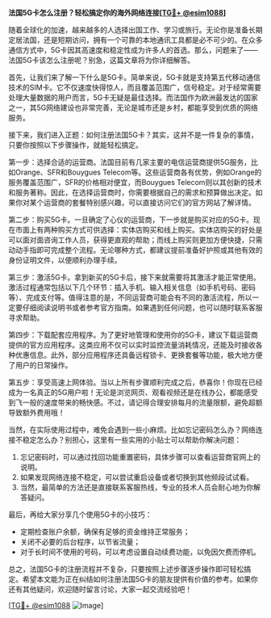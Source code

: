 **法国5G卡怎么注册？轻松搞定你的海外网络连接[[TG💪+ @esim1088](https://t.me/s/esim1088)]**

随着全球化的加速，越来越多的人选择出国工作、学习或旅行。无论你是准备长期定居法国，还是短期访问，拥有一个可靠的本地通讯工具都是必不可少的。在众多通信方式中，5G卡因其高速度和稳定性成为许多人的首选。那么，问题来了——法国5G卡该怎么注册呢？别急，这篇文章将为你详细解答。

首先，让我们来了解一下什么是5G卡。简单来说，5G卡就是支持第五代移动通信技术的SIM卡。它不仅速度快得惊人，而且覆盖范围广，信号稳定。对于经常需要处理大量数据的用户而言，5G卡无疑是最佳选择。而法国作为欧洲最发达的国家之一，其5G网络建设也非常完善，无论是城市还是乡村，都能享受到优质的网络服务。

接下来，我们进入正题：如何注册法国5G卡？其实，这并不是一件复杂的事情，只要你按照以下步骤操作，就能轻松搞定。

第一步：选择合适的运营商。法国目前有几家主要的电信运营商提供5G服务，比如Orange、SFR和Bouygues Telecom等。这些运营商各有优势，例如Orange的服务覆盖范围广，SFR的价格相对便宜，而Bouygues Telecom则以其创新的技术和服务著称。因此，在选择运营商时，你需要根据自己的需求和预算做出决定。如果你对某个运营商的套餐特别感兴趣，可以直接访问它们的官方网站了解详情。

第二步：购买5G卡。一旦确定了心仪的运营商，下一步就是购买对应的5G卡。现在市面上有两种购买方式可供选择：实体店购买和线上购买。实体店购买的好处是可以面对面咨询工作人员，获得更直观的帮助；而线上购买则更加方便快捷，只需动动手指即可完成整个流程。无论哪种方式，都建议提前准备好护照或其他有效的身份证明文件，以便顺利办理手续。

第三步：激活5G卡。拿到新买的5G卡后，接下来就需要将其激活才能正常使用。激活过程通常包括以下几个环节：插入手机、输入相关信息（如手机号码、密码等）、完成支付等。值得注意的是，不同运营商可能会有不同的激活流程，所以一定要仔细阅读说明书或者参考官方指南。如果遇到任何问题，也可以随时联系客服寻求帮助。

第四步：下载配套应用程序。为了更好地管理和使用你的5G卡，建议下载运营商提供的官方应用程序。这类应用不仅可以实时监控流量消耗情况，还能及时接收各种优惠信息。此外，部分应用程序还具备远程锁卡、更换套餐等功能，极大地方便了用户的日常操作。

第五步：享受高速上网体验。当以上所有步骤顺利完成之后，恭喜你！你现在已经成为一名真正的5G用户啦！无论是浏览网页、观看视频还是在线办公，都能感受到飞一般的速度带来的畅快感。不过，请记得合理安排每月的流量限额，避免超额导致额外费用哦！

当然，在实际使用过程中，难免会遇到一些小麻烦。比如忘记密码怎么办？网络连接不稳定怎么办？别担心，这里有一些实用的小贴士可以帮助你解决问题：

1. 忘记密码时，可以通过找回功能重置密码，具体步骤可以查看运营商官网上的说明。
2. 如果发现网络连接不稳定，可以尝试重启设备或者切换到其他频段试试看。
3. 当然，最简单的方法还是直接联系客服热线，专业的技术人员会耐心地为你解答疑问。

最后，再给大家分享几个使用5G卡的小技巧：
- 定期检查账户余额，确保有足够的资金维持正常服务；
- 关闭不必要的后台程序，以节省流量；
- 对于长时间不使用的号码，可以考虑设置自动续费功能，以免因欠费而停机。

总之，法国5G卡的注册流程并不复杂，只要按照上述步骤逐步操作即可轻松搞定。希望本文能为正在纠结如何注册法国5G卡的朋友提供有价值的参考。如果你还有其他疑问，欢迎随时留言讨论，大家一起交流经验吧！

[[TG💪+ @esim1088](https://t.me/s/esim1088) ![Image](https://i.postimg.cc/4NQfJmqS/Snipaste-2025-05-13-00-14-12.png)]